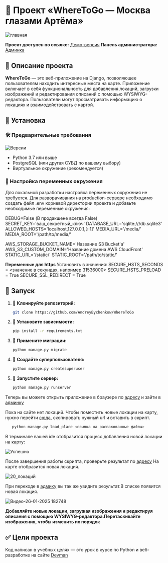 # 🐍 Проект «WhereToGo — Москва глазами Артёма»

![главная](https://github.com/user-attachments/assets/ec0ef2b0-388f-45d5-aae7-3ab382abed91)

**Проект доступен по ссылке:** [Демо-версия](https://decebell032.pythonanywhere.com)
**Панель администратора:**  [Админка](https://decebell032.pythonanywhere.com/admin)

## 📌 Описание проекта

**WhereToGo** — это веб-приложение на Django, позволяющее пользователям находить интересные места на карте. Приложение включает в себя функциональность для добавления локаций, загрузки изображений и редактирования описаний с помощью WYSIWYG-редактора. Пользователи могут просматривать информацию о локациях и взаимодействовать с картой.

## 📌 Установка

### 🛠 Предварительные требования

![Версии](https://i.postimg.cc/q7K2DF8t/version2.jpg)

- Python 3.7 или выше
- PostgreSQL (или другая СУБД по вашему выбору)
- Виртуальное окружение (рекомендуется)

### 🔧 Настройка переменных окружения

Для локальной разработки настройка переменных окружения не требуется.
Для разворачивания на production-сервере необходимо создать файл .env корневой директории проекта и добавьте необходимые переменные окружения:

DEBUG=False (В продакшене всегда False)
SECRET_KEY='ваш_секретный_ключ'
DATABASE_URL='sqlite:///db.sqlite3'
ALLOWED_HOSTS='localhost,127.0.0.1,[::1]'
MEDIA_URL='/media/'
MEDIA_ROOT='/path/to/media/'

AWS_STORAGE_BUCKET_NAME='Название S3 Bucket'а'
AWS_S3_CUSTOM_DOMAIN='Название домена AWS CloudFront'
STATIC_URL='/static/'
STATIC_ROOT='/path/to/static/'

**Переменные для https**
Установить в значения:
SECURE_HSTS_SECONDS = <значение в секундах, например 31536000>
SECURE_HSTS_PRELOAD = True
SECURE_SSL_REDIRECT = True

## 🚀 Запуск

1. 📌 **Клонируйте репозиторий:**

   ```bash
   git clone https://github.com/AndreyBychenkow/WhereToGo  
   ```
2. 📌 **Установите зависимости:**

   ```bash
   pip install -r requirements.txt   
   ```
3. 📌 **Примените миграции:**

   ```bash
   python manage.py migrate   
   ```
4. 📌 **Создайте суперпользователя:**

   ```bash
   python manage.py createsuperuser   
   ```
5. 📌 **Запустите сервер:**

   ```bash
   python manage.py runserver   
   ```

Теперь вы можете открыть приложение в браузере по [адресу](http://127.0.0.1:8000/)  и зайти в [админку](http://127.0.0.1:8000/admin/)

Пока на сайте нет локаций. Чтобы поместить новые локации на карту, нужно перейти [сюда](https://github.com/devmanorg/where-to-go-places/tree/master/places), скопировать нужный url и вставить в скрипт.

```bash
   python manage.py load_place <ссылка на распакованные файлы>   
```

В терминале вашей ide отобразится процесс добавления новой локации на карту:

![Успешно](https://github.com/user-attachments/assets/d03a4c4f-026d-4cef-be6e-5ad28903c04c)

После завершения работы скрипта, проверьте результат по [адресу](http://127.0.0.1:8000/) На карте отобразится  новая локация.

![20_локаций](https://i.postimg.cc/MKDDSgMg/20.jpg)

При переходе в [адмику](http://127.0.0.1:8000/admin/)   вы так же увидите результат.В списке появится новая локация.

![Видео-26-01-2025 182748](https://github.com/user-attachments/assets/72ac636c-9f31-4e24-a989-e73ae97336e7)

**Добавляйте новые локации, загружая изображения и редактируя описания с помощью WYSIWYG-редактора.Перетаскивайте изображения, чтобы изменить их порядок**

## ✅ Цели проекта

Код написан в учебных целях — это урок в курсе по Python и веб-разработке на сайте [Devman](https://dvmn.org)

